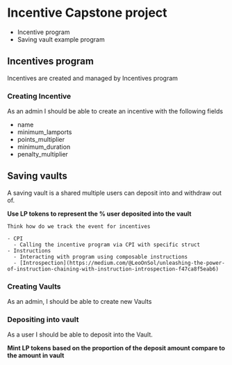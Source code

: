 # Incentive Capstone project

- Incentive program
- Saving vault example program

## Incentives program

Incentives are created and managed by Incentives program

### Creating Incentive

As an admin I should be able to create an incentive with the following fields

- name
- minimum_lamports
- points_multiplier
- minimum_duration
- penalty_multiplier


## Saving vaults

A saving vault is a shared multiple users can deposit into and withdraw out of.

**Use LP tokens to represent the % user deposited into the vault**

```
Think how do we track the event for incentives

- CPI
  - Calling the incentive program via CPI with specific struct
- Instructions
  - Interacting with program using composable instructions
  - [Introspection](https://medium.com/@LeoOnSol/unleashing-the-power-of-instruction-chaining-with-instruction-introspection-f47ca8f5eab6) 
```

### Creating Vaults

As an admin, I should be able to create new Vaults

### Depositing into vault

As a user I should be able to deposit into the Vault.

**Mint LP tokens based on the proportion of the deposit amount compare to the amount in vault**